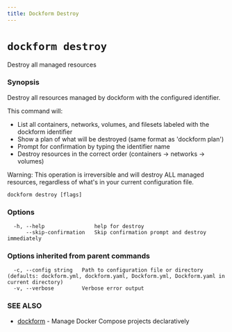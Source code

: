 ```yaml
---
title: Dockform Destroy
---
```


# `dockform destroy`

Destroy all managed resources

### Synopsis

Destroy all resources managed by dockform with the configured identifier.

This command will:
- List all containers, networks, volumes, and filesets labeled with the dockform identifier
- Show a plan of what will be destroyed (same format as 'dockform plan')
- Prompt for confirmation by typing the identifier name
- Destroy resources in the correct order (containers → networks → volumes)

Warning: This operation is irreversible and will destroy ALL managed resources,
regardless of what's in your current configuration file.

```
dockform destroy [flags]
```

### Options

```
  -h, --help                help for destroy
      --skip-confirmation   Skip confirmation prompt and destroy immediately
```

### Options inherited from parent commands

```
  -c, --config string   Path to configuration file or directory (defaults: dockform.yml, dockform.yaml, Dockform.yml, Dockform.yaml in current directory)
  -v, --verbose         Verbose error output
```

### SEE ALSO

* [dockform](/docs/cli/dockform)	 - Manage Docker Compose projects declaratively


